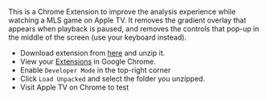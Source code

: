 
This is a Chrome Extension to improve the analysis experience while watching a MLS game on Apple TV. It removes the gradient overlay that appears when playback is paused, and removes the controls that pop-up in the middle of the screen (use your keyboard instead).


- Download extension from [here](https://github.com/devinpleuler/MLS-AppleTV-Chrome/raw/main/mls_apple_tv.zip) and unzip it.
- View your [Extensions](chrome://extensions) in Google Chrome.
- Enable `Developer Mode` in the top-right corner
- Click `Load Unpacked` and select the folder you unzipped.
- Visit Apple TV on Chrome to test
